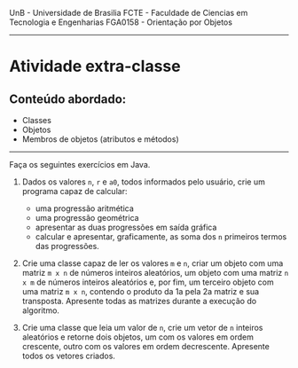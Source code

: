 UnB - Universidade de Brasilia
FCTE - Faculdade de Ciencias em Tecnologia e Engenharias
FGA0158 - Orientação por Objetos

---

# Atividade extra-classe

## Conteúdo abordado: 
- Classes
- Objetos
- Membros de objetos (atributos e métodos) 

--- 

Faça os seguintes exercícios em Java. 

1) Dados os valores `n`, `r` e `a0`, todos informados pelo usuário, crie um programa capaz de calcular: 
   - uma progressão aritmética
   - uma progressão geométrica
   - apresentar as duas progressões em saída gráfica
   - calcular e apresentar, graficamente, as soma dos `n` primeiros termos das progressões. 

2) Crie uma classe capaz de ler os valores `m` e `n`, criar um objeto com uma matriz `m x n` de números inteiros aleatórios, um objeto com uma matriz `n x m` de números inteiros aleatórios e, por fim, um terceiro objeto com uma matriz `m x n`, contendo o produto da 1a pela 2a matriz e sua transposta. Apresente todas as matrizes durante a execução do algoritmo. 

3) Crie uma classe que leia um valor de `n`, crie um vetor de `n` inteiros aleatórios e retorne dois objetos, um com os valores em ordem crescente, outro com os valores em ordem decrescente. Apresente todos os vetores criados. 
